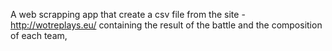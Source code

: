 A web scrapping app that create a csv file from the site -http://wotreplays.eu/  containing the result of the battle and the composition of each team,
